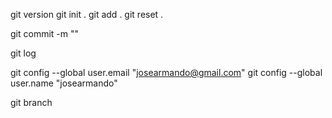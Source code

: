 git version 
git init .
git add .
git reset .


git commit -m ""

git log 

 git config --global user.email "josearmando@gmail.com"
 git config --global user.name "josearmando"

 git branch 